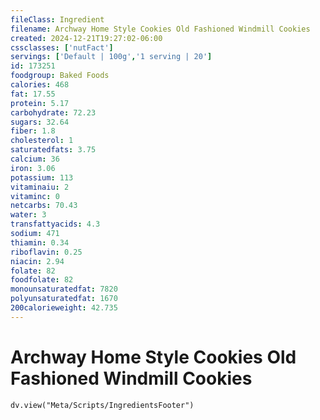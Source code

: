 ```yaml
---
fileClass: Ingredient
filename: Archway Home Style Cookies Old Fashioned Windmill Cookies
created: 2024-12-21T19:27:02-06:00
cssclasses: ['nutFact']
servings: ['Default | 100g','1 serving | 20']
id: 173251
foodgroup: Baked Foods
calories: 468
fat: 17.55
protein: 5.17
carbohydrate: 72.23
sugars: 32.64
fiber: 1.8
cholesterol: 1
saturatedfats: 3.75
calcium: 36
iron: 3.06
potassium: 113
vitaminaiu: 2
vitaminc: 0
netcarbs: 70.43
water: 3
transfattyacids: 4.3
sodium: 471
thiamin: 0.34
riboflavin: 0.25
niacin: 2.94
folate: 82
foodfolate: 82
monounsaturatedfat: 7820
polyunsaturatedfat: 1670
200calorieweight: 42.735
---
```


# Archway Home Style Cookies Old Fashioned Windmill Cookies

```dataviewjs
dv.view("Meta/Scripts/IngredientsFooter")
```
